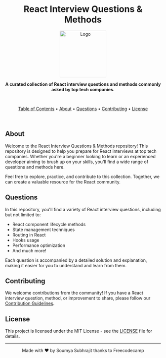 <h1 align="center">
  React Interview Questions & Methods
</h1>

<p align="center">
  <img src="https://your-image-url.com/your-logo.png" alt="Logo" width="150">
</p>

<p align="center">
  <strong>A curated collection of React interview questions and methods commonly asked by top tech companies.</strong>
</p>

<br>

<p align="center">
  <a href="#table-of-contents">Table of Contents</a> •
  <a href="#about">About</a> •
  <a href="#questions">Questions</a> •
  <a href="#contributing">Contributing</a> •
  <a href="#license">License</a>
</p>

<br>

## About

Welcome to the React Interview Questions & Methods repository! This repository is designed to help you prepare for React interviews at top tech companies. Whether you're a beginner looking to learn or an experienced developer aiming to brush up on your skills, you'll find a wide range of questions and methods here.

Feel free to explore, practice, and contribute to this collection. Together, we can create a valuable resource for the React community.

## Questions

In this repository, you'll find a variety of React interview questions, including but not limited to:

- React component lifecycle methods
- State management techniques
- Routing in React
- Hooks usage
- Performance optimization
- And much more!

Each question is accompanied by a detailed solution and explanation, making it easier for you to understand and learn from them.

## Contributing

We welcome contributions from the community! If you have a React interview question, method, or improvement to share, please follow our [Contribution Guidelines](CONTRIBUTING.md).

## License

This project is licensed under the MIT License - see the [LICENSE](LICENSE) file for details.

---

<p align="center">
  Made with ❤️ by Soumya Subhrajit thanks to  Freecodecamp
</p>
